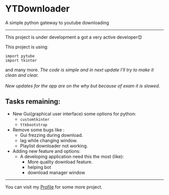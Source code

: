 # YTDownloader
A simple python gateway to youtube downloading
<hr>
This project is under development a got a very active developer😊

This project is using:

```
import pytube
import tkinter
``` 
and many more.
 *The code is simple and in next update I'll try to make it clean and clear.*<br><br>
 *New updates for the app are on the why but because of exam it is slowed.*
## Tasks remaining: ##
* New Gui(graphical user interface) some options for python:
    * ```customtkinter```
    * ```ttkbootstrap```
* Remove some bugs like :
    * Gui frezzing during download.
    * lag while changing window.
    * Playlist downloader not working.
* Adding new feature and options:
    * A developing application need this the most (like): 
        * More quality download feature.
        * helping bot
        * download manager window
<hr>
You can visit my <a href="https://github.com/AryanXP308">Profile</a> for some more project.
